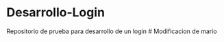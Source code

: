 # Desarrollo-Login
Repositorio de prueba para desarrollo de un login
#   M o d i f i c a c i o n   d e   m a r i o  
 